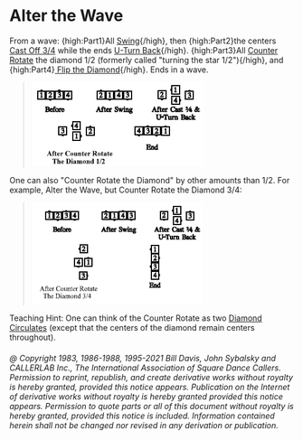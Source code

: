 
# Alter the Wave

From a wave: {high:Part1}All [Swing](../a2/swing.md){/high},
then {high:Part2}the centers [Cast Off 3/4](../ms/cast_off_three_quarters.md)
while the ends [ U-Turn Back](../b1/turn_back.md){/high}.
{high:Part3}All [ Counter Rotate](counter_rotate.md) the
diamond 1/2 (formerly called "turning the star 1/2"){/high}, and
{high:Part4}[
Flip the Diamond](../plus/flip_the_diamond.md){/high}. Ends in a wave.

> 
> ![alt](alter_the_wave_1.png)
> 

One can also "Counter Rotate the Diamond" by other
amounts than 1/2. For example, Alter the Wave, but
Counter Rotate the Diamond 3/4:

> 
> ![alt](alter_the_wave_2.png)
> 

Teaching Hint: One can think of the Counter Rotate as two 
[Diamond Circulates](../plus/diamond_circulate.md) (except that the centers of the diamond
remain centers throughout).

###### @ Copyright 1983, 1986-1988, 1995-2021 Bill Davis, John Sybalsky and CALLERLAB Inc., The International Association of Square Dance Callers. Permission to reprint, republish, and create derivative works without royalty is hereby granted, provided this notice appears. Publication on the Internet of derivative works without royalty is hereby granted provided this notice appears. Permission to quote parts or all of this document without royalty is hereby granted, provided this notice is included. Information contained herein shall not be changed nor revised in any derivation or publication.
